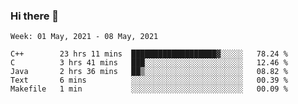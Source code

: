 ### Hi there 👋
<!--START_SECTION:waka-->
```text
Week: 01 May, 2021 - 08 May, 2021

C++        23 hrs 11 mins  ███████████████████▓░░░░░   78.24 % 
C          3 hrs 41 mins   ███░░░░░░░░░░░░░░░░░░░░░░   12.46 % 
Java       2 hrs 36 mins   ██▒░░░░░░░░░░░░░░░░░░░░░░   08.82 % 
Text       6 mins          ░░░░░░░░░░░░░░░░░░░░░░░░░   00.39 % 
Makefile   1 min           ░░░░░░░░░░░░░░░░░░░░░░░░░   00.09 % 
```
<!--END_SECTION:waka-->

<p align="center"> </p>


<!--
**thallard/thallard** is a ✨ _special_ ✨ repository because its `README.md` (this file) appears on your GitHub profile.

Here are some ideas to get you started:

- 🔭 I’m currently working on ...
- 🌱 I’m currently learning ...
- 👯 I’m looking to collaborate on ...
- 🤔 I’m looking for help with ...
- 💬 Ask me about ...
- 📫 How to reach me: ...
- 😄 Pronouns: ...
- ⚡ Fun fact: ...
-->
